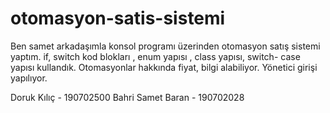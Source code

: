 # otomasyon-satis-sistemi
Ben samet arkadaşımla konsol programı üzerinden otomasyon satış sistemi yaptım. if, switch kod blokları , enum yapısı ,  class yapısı, switch- case yapısı kullandık. Otomasyonlar hakkında fiyat, bilgi alabiliyor. Yönetici girişi yapılıyor.  

Doruk Kılıç - 190702500
Bahri Samet Baran - 190702028
